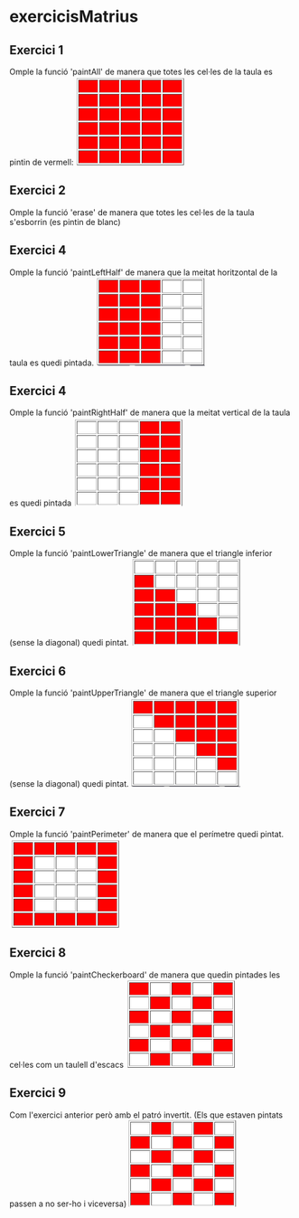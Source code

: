 # exercicisMatrius
## Exercici 1
Omple la funció 'paintAll' de manera que totes les cel·les de la taula es pintin de vermell:
![paintAll](images/paintAll.png "paintAll")
## Exercici 2
Omple la funció 'erase' de manera que totes les cel·les de la taula s'esborrin (es pintin de blanc)
## Exercici 4
Omple la funció 'paintLeftHalf' de manera que la meitat horitzontal de la taula es quedi pintada.
![paintLeftHalf](images/paintLeftHalf.png "paintLeftHalf")
## Exercici 4
Omple la funció 'paintRightHalf' de manera que la meitat vertical de la taula es quedi pintada
![paintRightHalf](images/paintRightHalf.png "paintRightHalf")
## Exercici 5
Omple la funció 'paintLowerTriangle' de manera que el triangle inferior (sense la diagonal) quedi pintat.
![paintLowerTriangle](images/paintLowerTriangle.png "paintLowerTriangle")
## Exercici 6
Omple la funció 'paintUpperTriangle' de manera que el triangle superior (sense la diagonal) quedi pintat.
![paintUpperTriangle](images/paintUpperTriangle.png "paintUpperTriangle")
## Exercici 7
Omple la funció 'paintPerimeter' de manera que el perímetre quedi pintat.
![paintPerimeter](images/paintPerimeter.png "paintPerimeter")
## Exercici 8
Omple la funció 'paintCheckerboard' de manera que quedin pintades les cel·les com un taulell d'escacs
![paintCheckerboard](images/paintCheckerboard.png "paintCheckerboard")
## Exercici 9
Com l'exercici anterior però amb el patró invertit. (Els que estaven pintats passen a no ser-ho i viceversa)
![paintCheckerboard2](images/paintCheckerboard2.png "paintCheckerboard2")

